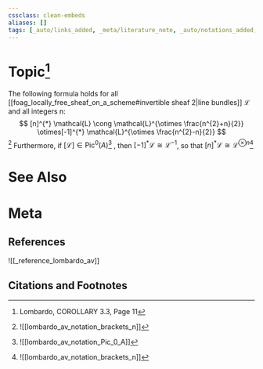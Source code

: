 ```yaml
---
cssclass: clean-embeds
aliases: []
tags: [_auto/links_added, _meta/literature_note, _auto/notations_added, _meta/concept, _meta/narrative, _reference/lombardo_av, _meta/TODO/change_title, _meta/TODO/split]
---
```

# Topic[^1]
The following formula holds for all [[foag_locally_free_sheaf_on_a_scheme#invertible sheaf 2|line bundles]] $\mathcal{L}$ and all integers n:
$$
[n]^{*} \mathcal{L} \cong \mathcal{L}^{\otimes \frac{n^{2}+n}{2}} \otimes[-1]^{*} \mathcal{L}^{\otimes \frac{n^{2}-n}{2}}
$$
[^2]
Furthermore, if $[\mathcal{L}] \in \operatorname{Pic}^{0}(A)$[^3]              , then $[-1]^{*} \mathcal{L} \cong \mathcal{L}^{-1}$, so that $[n]^{*} \mathcal{L} \cong \mathcal{L}^{\otimes n}$[^2]              


# See Also

# Meta
## References
![[_reference_lombardo_av]]

## Citations and Footnotes
[^1]: Lombardo, COROLLARY 3.3, Page 11
[^2]: ![[lombardo_av_notation_brackets_n]]
[^3]: ![[lombardo_av_notation_Pic_0_A]]